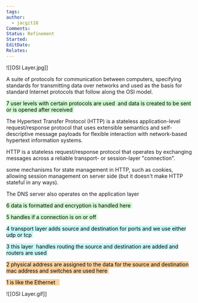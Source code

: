 ```yaml
---
tags: 
author:
  - jacgit18
Comments: 
Status: Refinement
Started: 
EditDate: 
Relates:
---
```

![[OSI Layer.jpg]]

A suite of protocols for communication between computers, specifying standards for transmitting data over networks and used as the basis for standard Internet protocols that follow along the OSI model. 

<mark style="background: #BBFABBA6;">7 user levels with certain protocols are used  and data is created to be sent or is opened after received </mark>

The Hypertext Transfer Protocol (HTTP) is a stateless application-level request/response protocol that uses extensible semantics and self-descriptive message payloads for flexible interaction with network-based hypertext information systems. 

HTTP is a stateless request/response protocol that operates by exchanging messages across a reliable transport- or session-layer "connection". 

some mechanisms for state management in HTTP, such as cookies, allowing session management on server side (but it doesn't make HTTP stateful in any ways). 

The DNS server also operates on the application layer 

<mark style="background: #BBFABBA6;">6 data is formatted and encryption is handled here </mark>

<mark style="background: #BBFABBA6;">5 handles if a connection is on or off </mark>

<mark style="background: #ABF7F7A6;">4 transport layer adds source and destination for ports and we use either udp or tcp </mark>

<mark style="background: #ABF7F7A6;">3 this layer  handles routing the source and destination are added and routers are used </mark>

<mark style="background: #FFB86CA6;">2 physical address are assigned to the data for the source and destination mac address and switches are used here </mark>

<mark style="background: #FFB86CA6;">1 is like the Ethernet   </mark>



![[OSI Layer.gif]]